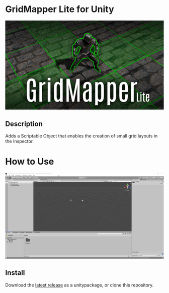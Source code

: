# GridMapper Lite for Unity
![cover](/Documentation/img0.jpg)

## Description
Adds a Scriptable Object that enables the creation of small grid layouts in the Inspector.

# How to Use
![instruction](/Documentation/htu0.gif)

## Install
Download the [latest release](https://github.com/SerhatDikel/Unity-GridMapper/releases) as a unitypackage, or clone this repository.